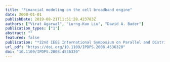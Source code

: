 ```yaml
---
title: "Financial modeling on the cell broadband engine"
date: 2008-01-01
publishDate: 2019-08-21T11:51:28.423783Z
authors: ["Virat Agarwal", "Lurng-Kuo Liu", "David A. Bader"]
publication_types: ["1"]
abstract: ""
featured: false
publication: "*22nd IEEE International Symposium on Parallel and Distributed Processing, IPDPS 2008, Miami, Florida USA, April 14-18, 2008*"
url_pdf: "https://doi.org/10.1109/IPDPS.2008.4536320"
doi: "10.1109/IPDPS.2008.4536320"
---
```


